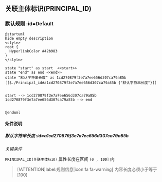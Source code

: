## 关联主体标识(PRINCIPAL_ID) <!-- {docsify-ignore-all} -->

   

### 默认规则 :id=Default

```plantuml
@startuml
hide empty description
<style>
root {
  HyperlinkColor #42b983
}
</style>

state "start" as start  <<start>>
state "end" as end <<end>>
state "默认字符串长度" as 1cd270879f3e7a7ee656d307ca79a85b [[$./Principal_id#a1cd270879f3e7a7ee656d307ca79a85b {"默认字符串长度"}]]


start --> 1cd270879f3e7a7ee656d307ca79a85b 
1cd270879f3e7a7ee656d307ca79a85b --> end 


@enduml
```

#### 条件说明

##### 默认字符串长度 :id=a1cd270879f3e7a7ee656d307ca79a85b


*关键条件*


`PRINCIPAL_ID(关联主体标识)` 属性长度在区间 `(0 , 100]` 内

> [!ATTENTION|label:规则信息|icon:fa fa-warning]
> 内容长度必须小于等于[100]







